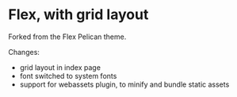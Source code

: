 # Flex, with grid layout

Forked from the Flex Pelican theme.

Changes:

- grid layout in index page
- font switched to system fonts
- support for webassets plugin, to minify and bundle static assets
